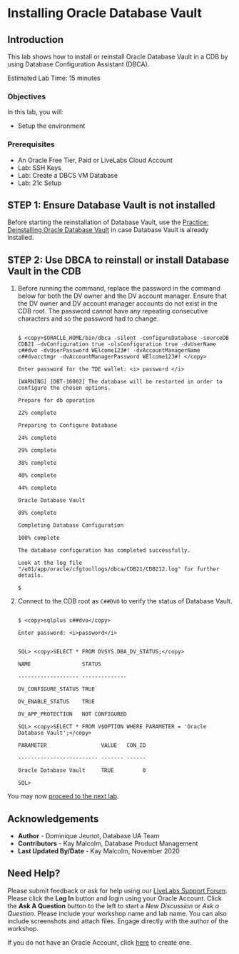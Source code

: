 # Installing Oracle Database Vault

## Introduction
This lab shows how to install or reinstall Oracle Database Vault in a CDB by using Database Configuration Assistant (DBCA).


Estimated Lab Time: 15 minutes

### Objectives
In this lab, you will:
* Setup the environment

### Prerequisites

* An Oracle Free Tier, Paid or LiveLabs Cloud Account
* Lab: SSH Keys
* Lab: Create a DBCS VM Database
* Lab: 21c Setup


## **STEP 1:** Ensure Database Vault is not installed

Before starting the reinstallation of Database Vault, use the [Practice: Deinstalling Oracle Database Vault](https://oracle.github.io/learning-library/data-management-library/database/21c/fundamentals/workshops/freetier/index.html?lab=lab-uninstall-db-vault) in case Database Vault is already installed.

## **STEP 2:** Use DBCA to reinstall or install Database Vault in the CDB

1. Before running the command, replace the password in the command below for both the DV owner and the DV account manager. Ensure that the DV owner and DV account manager accounts do not exist in the CDB root. The password cannot have any repeating consecutive characters and so the password had to change.


    ```

    $ <copy>$ORACLE_HOME/bin/dbca -silent -configureDatabase -sourceDB CDB21 -dvConfiguration true -olsConfiguration true -dvUserName c##dvo -dvUserPassword WElcome123#! -dvAccountManagerName c##dvacctmgr -dvAccountManagerPassword WElcome123#! </copy>

    Enter password for the TDE wallet: <i> password </i>

    [WARNING] [DBT-16002] The database will be restarted in order to configure the chosen options.

    Prepare for db operation

    22% complete

    Preparing to Configure Database

    24% complete

    29% complete

    38% complete

    40% complete

    44% complete

    Oracle Database Vault

    89% complete

    Completing Database Configuration

    100% complete

    The database configuration has completed successfully.

    Look at the log file "/u01/app/oracle/cfgtoollogs/dbca/CDB21/CDB212.log" for further details.

    $

    ```

2. Connect to the CDB root as `C##DVO` to verify the status of Database Vault.


    ```

    $ <copy>sqlplus c##dvo</copy>

    Enter password: <i>password</i>
    ```
    ```

    SQL> <copy>SELECT * FROM DVSYS.DBA_DV_STATUS;</copy>

    NAME                STATUS

    ------------------- --------------

    DV_CONFIGURE_STATUS TRUE

    DV_ENABLE_STATUS    TRUE

    DV_APP_PROTECTION   NOT CONFIGURED

    SQL> <copy>SELECT * FROM V$OPTION WHERE PARAMETER = 'Oracle Database Vault';</copy>

    PARAMETER                 VALUE   CON_ID

    ------------------------- ------- ------

    Oracle Database Vault     TRUE         0

    SQL>

    ```

You may now [proceed to the next lab](#next).


## Acknowledgements
* **Author** - Dominique Jeunot, Database UA Team
* **Contributors** -  Kay Malcolm, Database Product Management
* **Last Updated By/Date** -  Kay Malcolm, November 2020

## Need Help?
Please submit feedback or ask for help using our [LiveLabs Support Forum](https://community.oracle.com/tech/developers/categories/database-19c). Please click the **Log In** button and login using your Oracle Account. Click the **Ask A Question** button to the left to start a *New Discussion* or *Ask a Question*.  Please include your workshop name and lab name.  You can also include screenshots and attach files.  Engage directly with the author of the workshop.

If you do not have an Oracle Account, click [here](https://profile.oracle.com/myprofile/account/create-account.jspx) to create one.
